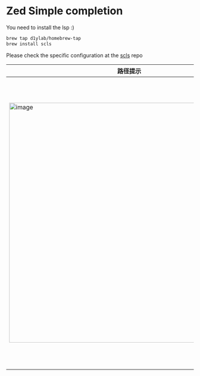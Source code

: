 # Zed Simple completion

You need to install the lsp :)

```bash
brew tap d1ylab/homebrew-tap
brew install scls
```

Please check the specific configuration at the [scls](https://github.com/d1y/scls) repo

| 路径提示      | 代码片段 |
|----------- |----------- |
| <img width="645" alt="image" src="https://github.com/d1y/scls/assets/45585937/a7c3211f-7fa8-4eac-9fe8-23d4943b25e3">      | <img width="780" alt="image" src="https://github.com/d1y/scls/assets/45585937/e02bc64f-4922-40c3-b040-fd643e871786">      |
